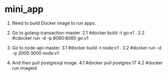 # mini_app

1. Need to build Docker image to run apps.

2. Go to  golang-transaction-master.
   2.1 #docker build -t go:v1 .
   2.2 #cdocker run -d -p 8080:8080 go:v1

3. Go to node-api-master.
   3.1 #docker build -t node:v1 .
   3.2 #docker run -d -p 3000:3000 node:v1

4. And then pull postgresql image.
   4.1 #docker pull postgres:17
   4.2 #docker run imageid
